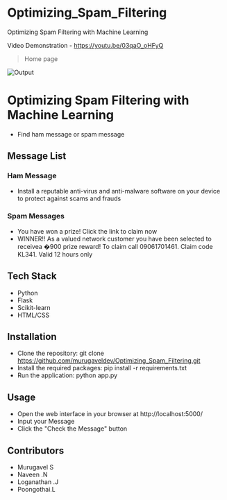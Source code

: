 # Optimizing_Spam_Filtering
Optimizing Spam Filtering with Machine Learning



Video Demonstration - https://youtu.be/03qaO_oHFyQ




> Home page 


![Output](https://user-images.githubusercontent.com/128017464/231269795-c9b8e644-30f3-4e94-a139-510900348f98.png)



# Optimizing Spam Filtering with  Machine Learning
- Find ham message or spam message

## Message List
### Ham Message
- Install a reputable anti-virus and anti-malware software on your device to protect against scams and frauds

### Spam Messages
- You have won a prize! Click the link to claim now
- WINNER!! As a valued network customer you have been selected to receivea �900 prize reward! To claim call 09061701461. Claim code KL341. Valid 12 hours only

## Tech Stack
- Python
- Flask
- Scikit-learn
- HTML/CSS

## Installation
- Clone the repository: git clone https://github.com/murugaveldev/Optimizing_Spam_Filtering.git
- Install the required packages: pip install -r requirements.txt
- Run the application: python app.py

## Usage
- Open the web interface in your browser at http://localhost:5000/
- Input your Message
- Click the "Check the Message" button 

## Contributors
- Murugavel S 
- Naveen .N 
- Loganathan .J
- Poongothai.L 
